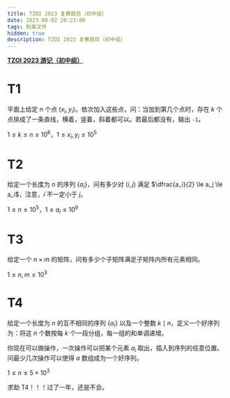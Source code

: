 ```yaml
---
title: TZOI 2023 复赛题目（初中组）
date: 2023-08-02 20:23:00
tags: 附属文件
hidden: true
description: TZOI 2023 复赛题目（初中组）
---
```


**[TZOI 2023 游记（初中组）](https://candy0014.github.io/2023/08/02/TZOI-2023-%E6%B8%B8%E8%AE%B0%EF%BC%88%E5%88%9D%E4%B8%AD%E7%BB%84%EF%BC%89/)**

# T1

平面上给定 $n$ 个点 $(x_i,y_i)$。依次加入这些点，问：当加到第几个点时，存在 $k$ 个点排成了一条直线，横着，竖着，斜着都可以。若最后都没有，输出 `-1`。

$1 \le k \le n \le 10^6$，$1 \le x_i,y_i \le 10^5$

# T2

给定一个长度为 $n$ 的序列 $\{a_i\}$，问有多少对 $(i,j)$ 满足 $\dfrac{a_i}{2} \le a_j \le a_i$，注意，$i$ 不一定小于 $j$。

$1 \le n \le 10^5$，$1 \le a_i \le 10^9$

# T3

给定一个 $n \times m$ 的矩阵，问有多少个子矩阵满足子矩阵内所有元素相同。

$1 \le n,m \le 10^3$

# T4

给定一个长度为 $n$ 的互不相同的序列 $\{a_i\}$ 以及一个整数 $k\mid n$，定义一个好序列为：将这 $n$ 个数按每 $k$ 个一段分组，每一组的和单调递增。

你现在可以做操作，一次操作可以把某个元素 $a_i$ 取出，插入到序列的任意位置。问最少几次操作可以使得 ${a}$ 数组成为一个好序列。

$1 \le n \le 5 \times 10^3$

求助 T4！！！过了一年，还是不会。